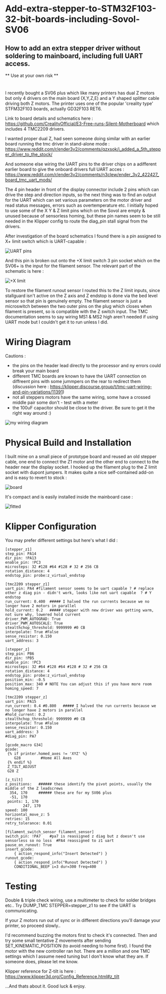 # Add-extra-stepper-to-STM32F103-32-bit-boards-including-Sovol-SV06

## How to add an extra stepper driver without soldering to mainboard, including full UART access.
** Use at your own risk **

# 
I recently bought a SV06 plus which like many printers has dual Z motors but only 4 drivers on the main board (X,Y,Z,E) and a Y shaped splitter cable driving both Z motors.
The printer uses one of the popular 'creality type' STFM32F103 boards, actually GD32F103 RET6. 

Link to board details and schematics here :
https://github.com/CrealityOfficial/E3-Free-runs-Silent-Motherboard which includes 4 TMC2209 drivers.

I wanted proper dual Z, had seen someone doing similar with an earlier board running the tmc driver in stand-alone mode   : 
https://www.reddit.com/r/ender3v2/comments/qzxsok/i_added_a_5th_stepper_driver_to_the_stock/

And someone else wiring the UART pins to the driver chips on a adifferent earlier board to give the onboard drivers full UART acces :
https://www.reddit.com/r/ender3v2/comments/n3clew/ender_3v2_422427_board_tmc_uart_mods/


The 4 pin header in front of the display connector include 2 pins which can drive the step and direction inputs, so the next thing was to find an output for the UART which can set various parameters on the motor driver and read status messages, errors such as overtemperature etc.  I initially hoped to use some of the X Y & Z limit pins which on the Sovol are empty & unused because of sensorless homing, but these pin names seem to be still needed in the Klipper config to route the diag_pin stall signal from the drivers.

After investigation of the board schematics I found there is a pin assigned to X+ limit switch which is UART-capable :  

![UART pins](images/e3_free_runs_UART_on_pins.png)

And this pin is broken out onto the +X limit switch 3 pin socket which on the SV06+ is the input for the filament sensor.  The relevant part of the schematic is here :

![+X limit](images/e3_free_runs_X+_Limit.png)

To restore the filament runout sensor I routed this to the Z limit inputs, since stallguard isn't active on the Z axis and Z endstop is done via the bed level sensor so that pin is genuinely empty.  The filament sensor is just a microswitch between the two outer pins on the plug which closes when filament is present, so is compatible with the Z switch input.
The TMC documentation seems to say wiring MS1 & MS2 high aren't needed if using UART mode but I couldn't get it to run unless I did.

# Wiring Diagram

Cautions : 
+ the pins on the header lead directly to the processor and ny errors could break your main board
+ different TMC boards are known to have the UART connection on diffreent pins with some jummpers on the rear to redirect them (discussion here : https://klipper.discourse.group/t/tmc-uart-wiring-and-pin-variations/11391) 
+ not all steppers motors have the same wiring, some have a crossed middle pair some don't - test with a meter
+ the 100uF capacitor should be close to the driver. Be sure to get it the right way around :)
  
![my wiring diagram](images/my_wiring_diagram.JPG)


# Physical Build and Installation

I built mine on a small piece of prototype board and reused an old stepper cable, one end to connect the Z1 motor and the other end to connect to the header near the display socket.  I hooked up the filament plug to the Z limit socket with dupont jumpers. 
It makes quite a nice self-contained add-on and is easy to revert to stock :

![board](images/IMG_20240520_121145089.jpg)

It's compact and is easily installed inside the mainboard case : 

![fitted](images/IMG_20240520_124758095.jpg)

# Klipper Configuration

You may prefer different settings but here's what I did :

```
[stepper_z1]
step_pin: PA14
dir_pin: !PA13
enable_pin: !PC3
microsteps: 32 #128 #64 #128 # 32 # 256 CB
rotation_distance: 4
endstop_pin: probe:z_virtual_endstop

[tmc2209 stepper_z1]
uart_pin: PA4 #filament sensor seems to be uart capable ? # replace  other z diag pin - didn't work, looks like not uart capable  ? # Y endstop
run_current: 0.400  ##### I halved the run currents because we no longer have 2 motors in parallel
hold_current: 0.2   ##### stepper with new driver was getting warm, not sure why, lowered hold current
driver_PWM_AUTOGRAD: True
driver_PWM_AUTOSCALE: True
stealthchop_threshold: 9999999 #0 CB
interpolate: True #False
sense_resistor: 0.150
uart_address: 3

[stepper_z]
step_pin: PB6
dir_pin: !PB5
enable_pin: !PC3
microsteps: 32 #64 #128 #64 #128 # 32 # 256 CB
rotation_distance: 4
endstop_pin: probe:z_virtual_endstop
position_min: -0.5
position_max: 340 # NOTE You can adjust this if you have more room
homing_speed: 7

[tmc2209 stepper_z]
uart_pin: PA15
run_current: 0.4 #0.800   ##### I halved the run currents because we no longer have 2 motors in parallel
#hold_current: 0.2
stealthchop_threshold: 9999999 #0 CB
interpolate: True #False
sense_resistor: 0.150
uart_address: 3
#diag_pin: PA7

[gcode_macro G34]
gcode:
 {% if printer.homed_axes != 'XYZ' %}
    G28         #Home All Axes
 {% endif %}
 Z_TILT_ADJUST
 G28 Z

[z_tilt]
z_positions:   ###### these identify the pivot points, usually the middle of the Z leadscrews
  354, 170     ###### these are for my SV06 plus
  -51, 170
 points: 1, 170
        247, 170 
speed: 100
horizontal_move_z: 5
retries: 15
retry_tolerance: 0.01

[filament_switch_sensor filament_sensor]   
switch_pin: !PA7    #pa7 is reassigned z diag but z doesn't use sensorless so no loss  #PA4 reassigned to z1 uart
pause_on_runout: True
insert_gcode:
    { action_respond_info("Insert Detected") }
runout_gcode:
    { action_respond_info("Runout Detected") }
    CONDITIONAL_BEEP i=3 dur=300 freq=400
```

# Testing

Double & triple check wiring, use a multimeter to check for solder bridges etc..
Try DUMP_TMC STEPPER=stepper_z1 to see if the UART is communicating. 

If your Z motors run out of sync or in different directions you'll damage your printer, so proceed slowly..

I'd recommend buzzing the motors first to check it's connected.
Then and try some small tentative Z movements after sending SET_KINEMATIC_POSITION (to avoid needing to home first). 
I found the motor with the new controller ran hot.  There are a million and one TMC settings which I assume need tuning but I don't know what they are.  If someone does, please let me know.

Klipper reference for Z-tilt is here :  https://www.klipper3d.org/Config_Reference.html#z_tilt

...And thats about it.  Good luck & enjoy.

